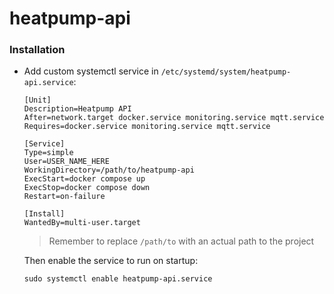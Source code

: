 # heatpump-api

### Installation

- Add custom systemctl service in `/etc/systemd/system/heatpump-api.service`:

  ```
  [Unit]
  Description=Heatpump API
  After=network.target docker.service monitoring.service mqtt.service
  Requires=docker.service monitoring.service mqtt.service

  [Service]
  Type=simple
  User=USER_NAME_HERE
  WorkingDirectory=/path/to/heatpump-api
  ExecStart=docker compose up
  ExecStop=docker compose down
  Restart=on-failure

  [Install]
  WantedBy=multi-user.target
  ```

  > Remember to replace `/path/to` with an actual path to the project

  Then enable the service to run on startup:

  ```
  sudo systemctl enable heatpump-api.service
  ```
